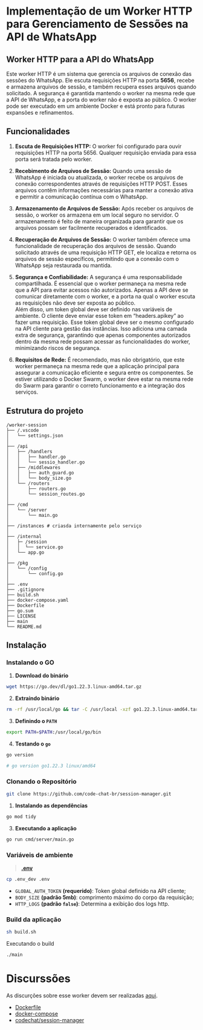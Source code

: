 # Implementação de um Worker HTTP para Gerenciamento de Sessões na API de WhatsApp

## Worker HTTP para a API do WhatsApp

Este worker HTTP é um sistema que gerencia os arquivos de conexão das sessões do WhatsApp. Ele escuta requisições HTTP na porta **5656**, recebe e armazena arquivos de sessão, e também recupera esses arquivos quando solicitado. A segurança é garantida mantendo o worker na mesma rede que a API de WhatsApp, e a porta do worker não é exposta ao público. O worker pode ser executado em um ambiente Docker e está pronto para futuras expansões e refinamentos.


## Funcionalidades

1. **Escuta de Requisições HTTP:** O worker foi configurado para ouvir requisições HTTP na porta 5656. Qualquer requisição enviada para essa porta será tratada pelo worker.

2. **Recebimento de Arquivos de Sessão:** Quando uma sessão de WhatsApp é iniciada ou atualizada, o worker recebe os arquivos de conexão correspondentes através de requisições HTTP POST. Esses arquivos contêm informações necessárias para manter a conexão ativa e permitir a comunicação contínua com o WhatsApp.

3. **Armazenamento de Arquivos de Sessão:** Após receber os arquivos de sessão, o worker os armazena em um local seguro no servidor. O armazenamento é feito de maneira organizada para garantir que os arquivos possam ser facilmente recuperados e identificados.

4. **Recuperação de Arquivos de Sessão:** O worker também oferece uma funcionalidade de recuperação dos arquivos de sessão. Quando solicitado através de uma requisição HTTP GET, ele localiza e retorna os arquivos de sessão específicos, permitindo que a conexão com o WhatsApp seja restaurada ou mantida.

5. **Segurança e Confiabilidade:** A segurança é uma responsabilidade compartilhada. É essencial que o worker permaneça na mesma rede que a API para evitar acessos não autorizados. Apenas a API deve se comunicar diretamente com o worker, e a porta na qual o worker escuta as requisições não deve ser exposta ao público.</br>
Além disso, um token global deve ser definido nas variáveis de ambiente. O cliente deve enviar esse token em “headers.apikey” ao fazer uma requisição. Esse token global deve ser o mesmo configurado na API cliente para gestão das instâncias. Isso adiciona uma camada extra de segurança, garantindo que apenas componentes autorizados dentro da mesma rede possam acessar as funcionalidades do worker, minimizando riscos de segurança.

6. **Requisitos de Rede:** É recomendado, mas não obrigatório, que este worker permaneça na mesma rede que a aplicação principal para assegurar a comunicação eficiente e segura entre os componentes. Se estiver utilizando o Docker Swarm, o worker deve estar na mesma rede do Swarm para garantir o correto funcionamento e a integração dos serviços.

## Estrutura do projeto
```
/worker-session
├── /.vscode
│   └── settings.json
│
├── /api
│   ├── /handlers
│   │   ├── handler.go
│   │   └── sessio_handler.go 
│   ├── /middlewares
│   │   ├── auth_guard.go
│   │   └── body_size.go
│   └── /routers
│       ├── routers.go
│       └── session_routes.go
│
├── /cmd
│   └── /server
│       └── main.go
│
├── /instances # criasda internamente pelo serviço
│
├── /internal
│   ├─ /session
│   │  └── service.go
│   └── app.go
│
├── /pkg
│   └── /config
│       └── config.go
│
├── .env
├── .gitignore
├── build.sh
├── docker-compose.yaml
├── Dockerfile
├── go.sum
├── LICENSE
├── main
└── README.md
```

## Instalação

### Instalando o GO

1. **Download do binário**
```sh
wget https://go.dev/dl/go1.22.3.linux-amd64.tar.gz
```

2. **Extraindo binário**
```sh
rm -rf /usr/local/go && tar -C /usr/local -xzf go1.22.3.linux-amd64.tar.gz
```

3. **Definindo o `PATH`**
```sh
export PATH=$PATH:/usr/local/go/bin
```

4. **Testando o `go`**
```sh
go version

# go version go1.22.3 linux/amd64
```

### Clonando o Repositório

```sh
git clone https://github.com/code-chat-br/session-manager.git
```

1. **Instalando as dependências**
```sh
go mod tidy
```

3. **Executando a aplicação**
```sh
go run cmd/server/main.go
```

### Variáveis de ambiente

> **[.env](./.env_dev)**

```sh
cp .env_dev .env
```

- `GLOBAL_AUTH_TOKEN` **(requerido)**: Token global definido na API cliente;
- `BODY_SIZE` **(padrão 5mb)**: comprimento máximo do corpo da requisição;
- `HTTP_LOGS` **(padrão `false`)**: Determina a exibição dos logs http.

### Build da aplicação

```sh
sh build.sh
```

Executando o build
```
./main
```

# Discurssões

As discurções sobre esse worker devem ser realizadas [aqui](https://github.com/code-chat-br/whatsapp-api/discussions/131).

- [Dockerfile](./Dockerfile)
- [docker-compose](./docker-compose.yaml)
- [codechat/session-manager](https://hub.docker.com/r/codechat/session-manager)
